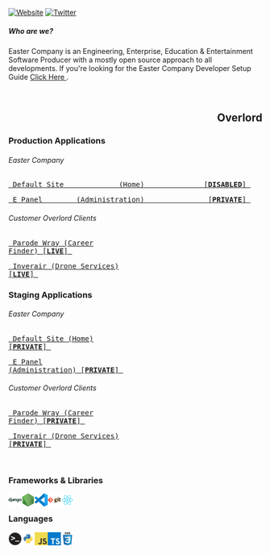 
[![Website](https://img.shields.io/badge/Easter%20Company-website-orange)](https://www.easter.company)
[![Twitter](https://img.shields.io/twitter/follow/eastercompany?label=Easter%20Company&style=social)](https://twitter.com/eastercompany)

##### Who are we?
Easter Company is an Engineering, Enterprise, Education & Entertainment Software Producer with a mostly open source approach to all developments. If you're looking for the Easter Company Developer Setup Guide <a href="https://github.com/EasterCompany/.github/blob/35d95263837a60307f4b7f79c9fe23c07a3ec290/Developer%20Environment%20Setup.md"> Click Here </a>.

<br/>

<h2 align="right"> Overlord </h2>


### Production Applications

###### Easter Company
<pre><a href="https://www.easter.company"> Default Site             (Home)              [<b>DISABLED</b>] </a>      <a>    [ GIT ]   </a><a>    [ DEMO ]</a></pre>
<a href="https://eastercompany.eu.pythonanywhere.com">
                                     <pre> E Panel        (Administration)               [<b>PRIVATE</b>] </pre></a>
                                     
###### Customer Overlord Clients
<a href="https://www.pardoewray.com"><pre> Parode Wray     (Career Finder)                  [<b>LIVE</b>] </pre></a>
<a href="https://www.inverair.co.uk"><pre> Inverair       (Drone Services)                  [<b>LIVE</b>] </pre></a>

### Staging Applications

###### Easter Company
<a href="https://www.easter.company"><pre> Default Site             (Home)               [<b>PRIVATE</b>] </pre></a>
<a href="https://eastercompany.eu.pythonanywhere.com">
                                     <pre> E Panel        (Administration)               [<b>PRIVATE</b>] </pre></a>

###### Customer Overlord Clients
<a href="https://www.pardoewray.com"><pre> Parode Wray     (Career Finder)               [<b>PRIVATE</b>] </pre></a>
<a href="https://www.inverair.co.uk"><pre> Inverair       (Drone Services)               [<b>PRIVATE</b>] </pre></a>


<br/>


### Frameworks & Libraries

<img align="left" alt="Django" width="26px" src="https://raw.githubusercontent.com/github/explore/80688e429a7d4ef2fca1e82350fe8e3517d3494d/topics/django/django.png" />
<img align="left" alt="Node.js" width="26px" src="https://raw.githubusercontent.com/github/explore/80688e429a7d4ef2fca1e82350fe8e3517d3494d/topics/nodejs/nodejs.png" />
<img align="left" alt="Visual Studio Code" width="26px" src="https://raw.githubusercontent.com/github/explore/80688e429a7d4ef2fca1e82350fe8e3517d3494d/topics/visual-studio-code/visual-studio-code.png" />
<img align="left" alt="Git" width="26px" src="https://raw.githubusercontent.com/github/explore/78df643247d429f6cc873026c0622819ad797942/topics/git/git.png" />
<img align="left" alt="React" width="26px" src="https://raw.githubusercontent.com/github/explore/80688e429a7d4ef2fca1e82350fe8e3517d3494d/topics/react/react.png" />

<br/>

### Languages

<img align="left" alt="Terminal" width="26px" src="https://raw.githubusercontent.com/github/explore/80688e429a7d4ef2fca1e82350fe8e3517d3494d/topics/terminal/terminal.png" />
<img align="left" alt="Python" width="26px" src="https://raw.githubusercontent.com/github/explore/80688e429a7d4ef2fca1e82350fe8e3517d3494d/topics/python/python.png" />
<img align="left" alt="JavaScript" width="26px" src="https://raw.githubusercontent.com/github/explore/80688e429a7d4ef2fca1e82350fe8e3517d3494d/topics/javascript/javascript.png" />
<img align="left" alt="TypeScript" width="26px" src="https://raw.githubusercontent.com/github/explore/80688e429a7d4ef2fca1e82350fe8e3517d3494d/topics/typescript/typescript.png" />
<img align="left" alt="CSS3" width="26px" src="https://raw.githubusercontent.com/github/explore/80688e429a7d4ef2fca1e82350fe8e3517d3494d/topics/css/css.png" />


<br/>
